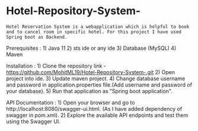 # Hotel-Repository-System-

    Hotel Reservation System is a webapplication which is helpful to book and to cancel room in specific hotel. For this project I have used Spring boot as Backend.

Prerequisites : 
    1) Java 11
    2) sts ide or any ide
    3) Database (MySQL)
    4) Maven

Installation : 
    1) Clone the repository 
        link - https://github.com/MohitML19/Hotel-Repository-System-.git
    2) Open project into ide.
    3) Update maven project.
    4) Change database username and password in application.properties file.(Add username and password of your database).
    5) Run that application as "Spring boot application".

API Documentation : 
    1) Open your browser and go to http://localhost:8080/swagger-ui.html. (As I have added dependency of swagger in pom.xml).
    2) Explore the available API endpoints and test them using the Swagger UI.

    



